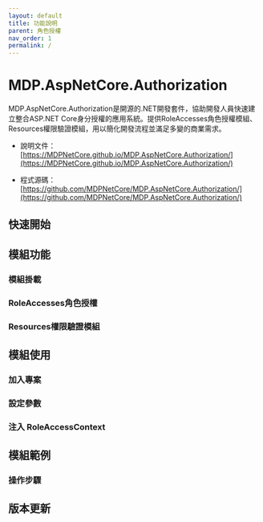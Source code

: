 ```yaml
---
layout: default
title: 功能說明
parent: 角色授權
nav_order: 1
permalink: /
---
```



# MDP.AspNetCore.Authorization

MDP.AspNetCore.Authorization是開源的.NET開發套件，協助開發人員快速建立整合ASP.NET Core身分授權的應用系統。提供RoleAccesses角色授權模組、Resources權限驗證模組，用以簡化開發流程並滿足多變的商業需求。

- 說明文件：[https://MDPNetCore.github.io/MDP.AspNetCore.Authorization/](https://MDPNetCore.github.io/MDP.AspNetCore.Authorization/)

- 程式源碼：[https://github.com/MDPNetCore/MDP.AspNetCore.Authorization/](https://github.com/MDPNetCore/MDP.AspNetCore.Authorization/)


## 快速開始


## 模組功能

### 模組掛載

### RoleAccesses角色授權

### Resources權限驗證模組


## 模組使用

### 加入專案

### 設定參數

### 注入 RoleAccessContext


## 模組範例

### 操作步驟


## 版本更新